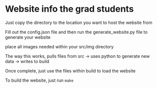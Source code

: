 # Website info the grad students

Just copy the directory to the location you want to host the website from

Fill out the config.json file and then run the generate_website.py file to generate your website

place all images needed within your src/img directory

The way this works, pulls files from src -> uses python to generate new data -> writes to build

Once complete, just use the files within build to load the website

To build the website, just run `make`

